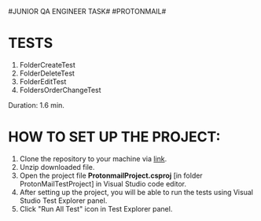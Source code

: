 #JUNIOR QA ENGINEER TASK#
#PROTONMAIL#

  TESTS
=========
1. FolderCreateTest
2. FolderDeleteTest
3. FolderEditTest
4. FoldersOrderChangeTest

Duration: 1.6 min.

HOW TO SET UP THE PROJECT:
===========================
1. Clone the repository to your machine via [link](https://github.com/ElenaKup/ProtonMail-Project.git). 
2. Unzip downloaded file.
3. Open the project file **ProtonmailProject.csproj** [in folder ProtonMailTestProject] in Visual Studio code editor.
4. After setting up the project, you will be able to run the tests using Visual Studio Test Explorer panel.
5. Click "Run All Test" icon in Test Explorer panel.
